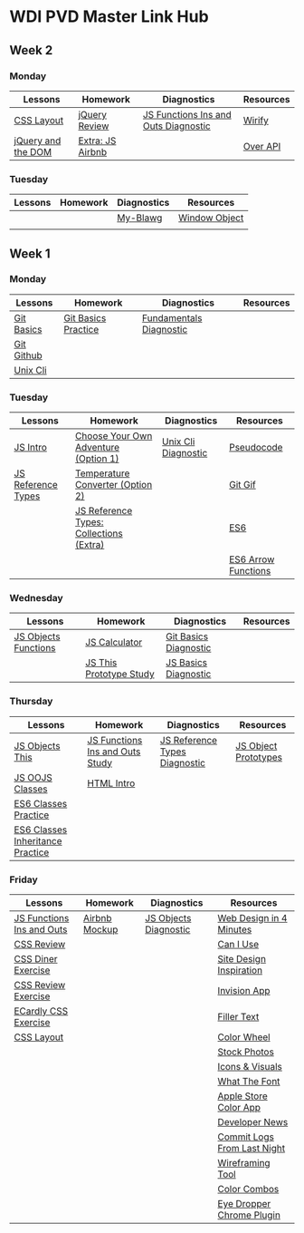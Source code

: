 # WDI PVD Master Link Hub

## Week 2
### Monday

| Lessons | Homework | Diagnostics | Resources
| --- | --- | --- | ---
|[CSS Layout](https://github.com/estermer/css-layout) | [jQuery Review](https://github.com/ga-wdi-exercises/the-jquery-review) | [JS Functions Ins and Outs Diagnostic](https://github.com/ga-wdi-boston/js-functions-ins-and-outs-diagnostic) | [Wirify](https://www.wirify.com/)
|[jQuery and the DOM](https://github.com/danman01/wdi-pvd-jquery-dom/blob/master/README.md) | [Extra: JS Airbnb](https://github.com/danman01/wdi-pvd-jquery-dom/blob/master/homework.md)| | [Over API](http://overapi.com/)

### Tuesday

| Lessons | Homework | Diagnostics | Resources
| --- | --- | --- | ---
| | | [My-Blawg](https://github.com/ga-wdi-exercises/my-blawg) | [Window Object](http://www.w3schools.com/jsref/obj_window.asp)
| | | |

## Week 1
### Monday

| Lessons | Homework | Diagnostics | Resources
| --- | --- | --- | ---
|[Git Basics](https://github.com/ga-wdi-boston/git-basics) | [Git Basics Practice](https://github.com/ga-wdi-boston/git-basics-practice) | [Fundamentals Diagnostic](https://github.com/ga-wdi-boston/fundamentals-diagnostic)
|[Git Github](https://github.com/ga-wdi-boston/git-github)
| [Unix Cli](https://github.com/ga-wdi-boston/unix-cli)

### Tuesday

| Lessons | Homework | Diagnostics | Resources
| --- | --- | --- | ---
|[JS Intro](https://github.com/ga-wdi-lessons/js-intro) | [Choose Your Own Adventure (Option 1)](https://github.com/ga-wdi-exercises/choose_your_own_adventure_js) | [Unix Cli Diagnostic](https://github.com/ga-wdi-boston/unix-cli-diagnostic) | [Pseudocode](https://github.com/ga-wdi-lessons/pseudocode)
| [JS Reference Types](https://github.com/ga-wdi-boston/js-reference-types) | [Temperature Converter (Option 2)](https://github.com/ga-wdi-exercises/temperature_converter) | | [Git Gif](https://github.com/ga-wdi-lessons/git-intro/blob/master/images/git.gif)
| | [JS Reference Types: Collections (Extra)](https://github.com/ga-wdi-boston/js-reference-types/blob/master/lib/collections.js) | | [ES6](https://github.com/ga-wdi-lessons/es6)
| | | | [ES6 Arrow Functions](https://www.sitepoint.com/es6-arrow-functions-new-fat-concise-syntax-javascript/)


### Wednesday

| Lessons | Homework | Diagnostics | Resources
| --- | --- | --- | ---
|[JS Objects Functions](https://github.com/ga-wdi-lessons/js-objects-functions/blob/master/objects.md) | [JS Calculator](https://github.com/ga-wdi-exercises/js-calculator) | [Git Basics Diagnostic](https://github.com/ga-wdi-boston/git-basics-diagnostic)
| |[JS This Prototype Study](https://github.com/ga-wdi-boston/js-this-prototype-study) | [JS Basics Diagnostic](https://github.com/ga-wdi-boston/js-basics-diagnostic)

### Thursday

| Lessons | Homework | Diagnostics | Resources
| --- | --- | --- | ---
| [JS Objects This](https://github.com/ga-wdi-boston/js-objects-this)  |[JS Functions Ins and Outs Study](https://github.com/ga-wdi-boston/js-functions-ins-and-outs-study) | [JS Reference Types Diagnostic](https://github.com/ga-wdi-boston/js-reference-types-diagnostic) | [JS Object Prototypes](http://www.w3schools.com/js/js_object_prototypes.asp)
|[JS OOJS Classes](https://github.com/ga-wdi-lessons/js-oojs-classes) | [HTML Intro](https://github.com/ga-wdi-lessons/html-intro)
|[ES6 Classes Practice](https://github.com/ga-wdi-exercises/es6-classes-practice)
|[ES6 Classes Inheritance Practice](https://github.com/ga-wdi-exercises/es6-classes-inheritance-practice)

### Friday

| Lessons | Homework | Diagnostics | Resources
| --- | --- | --- | ---
| [JS Functions Ins and Outs](https://github.com/ga-wdi-boston/js-functions-ins-and-outs)| [Airbnb Mockup](https://github.com/ga-wdi-exercises/css-airbnb) |[JS Objects Diagnostic](https://github.com/ga-wdi-boston/js-objects-diagnostic) | [Web Design in 4 Minutes](http://jgthms.com/web-design-in-4-minutes/#font-family)
|[CSS Review](https://github.com/ga-wdi-lessons/css-review) | | | [Can I Use](http://caniuse.com/#index)
|[CSS Diner Exercise](http://flukeout.github.io/) | | | [Site Design Inspiration](https://www.siteinspire.com/)
|[CSS Review Exercise](https://github.com/ga-wdi-exercises/css-review) | | | [Invision App](https://www.invisionapp.com/)
| [ECardly CSS Exercise](https://github.com/ga-wdi-exercises/ecardly)| | | [Filler Text](https://hipsum.co/?paras=4&type=hipster-centric)
|[CSS Layout](https://github.com/ga-wdi-lessons/css-layout) | | | [Color Wheel](https://color.adobe.com/create/color-wheel/)
| | | | [Stock Photos](http://www.shutterstock.com/)
| | | | [Icons & Visuals](https://thenounproject.com/)
| | | | [What The Font](https://www.myfonts.com/WhatTheFont/)
| | | | [Apple Store Color App](https://itunes.apple.com/us/app/sip/id507257563?mt=12)
| | | | [Developer News](https://news.ycombinator.com/news)
| | | | [Commit Logs From Last Night](http://www.commitlogsfromlastnight.com/)
| | | | [Wireframing Tool](https://balsamiq.com/)
| | | | [Color Combos](http://www.colorcombos.com/)
| | | | [Eye Dropper Chrome Plugin](https://chrome.google.com/webstore/detail/eye-dropper/hmdcmlfkchdmnmnmheododdhjedfccka?hl=en)
